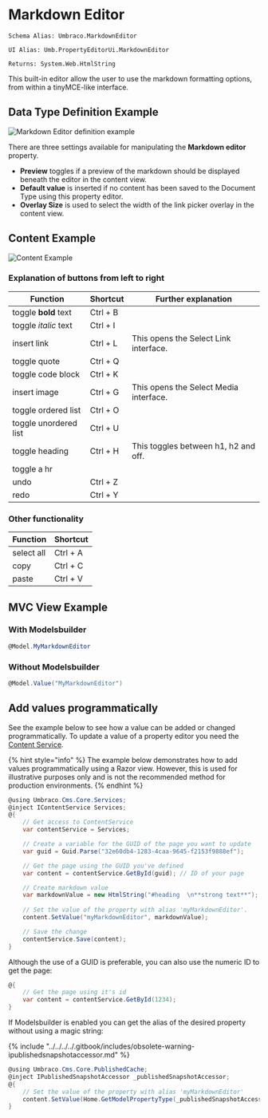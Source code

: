 # Markdown Editor

`Schema Alias: Umbraco.MarkdownEditor`

`UI Alias: Umb.PropertyEditorUi.MarkdownEditor`

`Returns: System.Web.HtmlString`

This built-in editor allow the user to use the markdown formatting options, from within a tinyMCE-like interface.

## Data Type Definition Example

![Markdown Editor definition example](images/Markdown-Editor-definition-example.png)

There are three settings available for manipulating the **Markdown editor** property.

* **Preview** toggles if a preview of the markdown should be displayed beneath the editor in the content view.
* **Default value** is inserted if no content has been saved to the Document Type using this property editor.
* **Overlay Size** is used to select the width of the link picker overlay in the content view.

## Content Example

![Content Example](../../../../../../10/umbraco-cms/fundamentals/backoffice/property-editors/built-in-property-editors/images/Markdown-Editor-content-example.png)

### Explanation of buttons from left to right

| Function              | Shortcut | Further explanation                    |
| --------------------- | -------- | -------------------------------------- |
| toggle **bold** text  | Ctrl + B |                                        |
| toggle _italic_ text  | Ctrl + I |                                        |
| insert link           | Ctrl + L | This opens the Select Link interface.  |
| toggle quote          | Ctrl + Q |                                        |
| toggle code block     | Ctrl + K |                                        |
| insert image          | Ctrl + G | This opens the Select Media interface. |
| toggle ordered list   | Ctrl + O |                                        |
| toggle unordered list | Ctrl + U |                                        |
| toggle heading        | Ctrl + H | This toggles between h1, h2 and off.   |
| toggle a hr           |          |                                        |
| undo                  | Ctrl + Z |                                        |
| redo                  | Ctrl + Y |                                        |

### Other functionality

| Function   | Shortcut |
| ---------- | -------- |
| select all | Ctrl + A |
| copy       | Ctrl + C |
| paste      | Ctrl + V |

## MVC View Example

### With Modelsbuilder

```csharp
@Model.MyMarkdownEditor
```

### Without Modelsbuilder

```csharp
@Model.Value("MyMarkdownEditor")
```

## Add values programmatically

See the example below to see how a value can be added or changed programmatically. To update a value of a property editor you need the [Content Service](https://apidocs.umbraco.com/v14/csharp/api/Umbraco.Cms.Core.Services.ContentService.html).

{% hint style="info" %}
The example below demonstrates how to add values programmatically using a Razor view. However, this is used for illustrative purposes only and is not the recommended method for production environments.
{% endhint %}

```csharp
@using Umbraco.Cms.Core.Services;
@inject IContentService Services;
@{
    // Get access to ContentService
    var contentService = Services;

    // Create a variable for the GUID of the page you want to update
    var guid = Guid.Parse("32e60db4-1283-4caa-9645-f2153f9888ef");

    // Get the page using the GUID you've defined
    var content = contentService.GetById(guid); // ID of your page

    // Create markdown value
    var markdownValue = new HtmlString("#heading  \n**strong text**");
    
    // Set the value of the property with alias 'myMarkdownEditor'. 
    content.SetValue("myMarkdownEditor", markdownValue);

    // Save the change
    contentService.Save(content);
}
```

Although the use of a GUID is preferable, you can also use the numeric ID to get the page:

```csharp
@{
    // Get the page using it's id
    var content = contentService.GetById(1234); 
}
```

If Modelsbuilder is enabled you can get the alias of the desired property without using a magic string:

{% include "../../../../.gitbook/includes/obsolete-warning-ipublishedsnapshotaccessor.md" %}

```csharp
@using Umbraco.Cms.Core.PublishedCache;
@inject IPublishedSnapshotAccessor _publishedSnapshotAccessor;
@{
    // Set the value of the property with alias 'myMarkdownEditor'
    content.SetValue(Home.GetModelPropertyType(_publishedSnapshotAccessor, x => x.MyMarkdownEditor).Alias, markdownValue);
}
```
